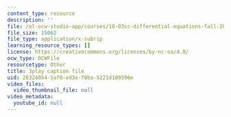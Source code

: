 ```yaml
---
content_type: resource
description: ''
file: /ol-ocw-studio-app/courses/18-03sc-differential-equations-fall-2011/263240545af0ed3ef0ba5221d109596e_jzzpxqVohhI.srt
file_size: 15062
file_type: application/x-subrip
learning_resource_types: []
license: https://creativecommons.org/licenses/by-nc-sa/4.0/
ocw_type: OCWFile
resourcetype: Other
title: 3play caption file
uid: 26324054-5af0-ed3e-f0ba-5221d109596e
video_files:
  video_thumbnail_file: null
video_metadata:
  youtube_id: null
---
```

